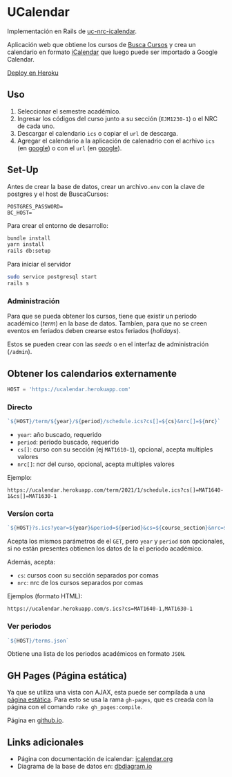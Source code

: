 # UCalendar

Implementación en Rails de [uc-nrc-icalendar][uc-nrc-icalendar].

Aplicación web que obtiene los cursos de [Busca Cursos][buscacursosuc]
y crea un calendario en formato [iCalendar][iCal] que luego puede ser
importado a Google Calendar.

[Deploy en Heroku][deploy-page]


## Uso

1. Seleccionar el semestre académico.
2. Ingresar los códigos del curso junto a su sección (`EJM1230-1`) o
   el NRC de cada uno.
3. Descargar el calendario `ics` o copiar el `url` de descarga.
4. Agregar el calendario a la aplicación de calenadrio con el
   acrhivo `ics` (en [google][gc-by-ics])
   o con el `url` (en [google][gc-by-url]).


## Set-Up

Antes de crear la base de datos, crear un archivo`.env` con la clave
de postgres y el host de BuscaCursos:

```env
POSTGRES_PASSWORD=
BC_HOST=
```

Para crear el entorno de desarrollo:

```bash
bundle install
yarn install
rails db:setup
```

Para iniciar el servidor

```bash
sudo service postgresql start
rails s
```


### Administración

Para que se pueda obtener los cursos, tiene que existir un periodo
académico (_term_) en la base de datos. Tambíen, para que no se creen
eventos en feriados deben crearse estos feriados (_holidays_).

Estos se pueden crear con las _seeds_ o en el interfaz de
administración (`/admin`).


## Obtener los calendarios externamente

```js
HOST = 'https://ucalendar.herokuapp.com'
```

### Directo

```js
`${HOST}/term/${year}/${period}/schedule.ics?cs[]=${cs}&nrc[]=${nrc}`
```

- `year`: año buscado, requerido
- `period`: periodo buscado, requerido
- `cs[]`: curso con su sección (ej `MAT1610-1`), opcional, acepta multiples valores
- `nrc[]`: ncr del curso, opcional, acepta multiples valores

Ejemplo:

```url
https://ucalendar.herokuapp.com/term/2021/1/schedule.ics?cs[]=MAT1640-1&cs[]=MAT1630-1
```

### Versíon corta

```js
`${HOST}?s.ics?year=${year}&period=${period}&cs=${course_section}&nrc=${nrc}`
```

Acepta los mismos parámetros de el `GET`, pero `year` y `period` son
opcionales, si no están presentes obtienen los datos de la el periodo
académico.

Además, acepta:

- `cs`: cursos coon su sección separados por comas
- `nrc`: nrc de los cursos separados por comas

Ejemplos (formato HTML):

```url
https://ucalendar.herokuapp.com/s.ics?cs=MAT1640-1,MAT1630-1
```

### Ver periodos

```js
`${HOST}/terms.json`
```

Obtiene una lista de los periodos académicos en formato `JSON`.


## GH Pages (Página estática)

Ya que se utiliza una vista con AJAX, esta puede ser compilada a
una [página estática]. Para esto se usa la rama `gh-pages`, que es
creada con la página con el comando `rake gh_pages:compile`.

Página en [github.io][gh-page].


## Links adicionales

- Página con documentación de icalendar: [icalendar.org]
- Diagrama de la base de datos en: [dbdiagram.io]


<!-- Links -->

[buscacursosuc]:      http://buscacursos.uc.cl/
[uc-nrc-icalendar]: https://github.com/benjavicente/uc-nrc-icalendar
[ical]:             https://es.wikipedia.org/wiki/ICalendar
[icalendar.org]:    https://icalendar.org/
[dbdiagram.io]:     https://dbdiagram.io/d/5fd964db9a6c525a03bb3aee
[página estática]:  https://es.wikipedia.org/wiki/P%C3%A1gina_web_est%C3%A1tica
[gc-by-ics]:        https://calendar.google.com/calendar/u/0/r/settings/export
                    "Importar en Google Calendar con archivo ICS"
[gc-by-url]:        https://calendar.google.com/calendar/u/0/r/settings/addbyurl
                    "Importar en Google Calendar con URL del calendario"
[gh-page]:          https://benjavicente.github.io/ucalendar/
[deploy-page]:      https://ucalendar.herokuapp.com/
